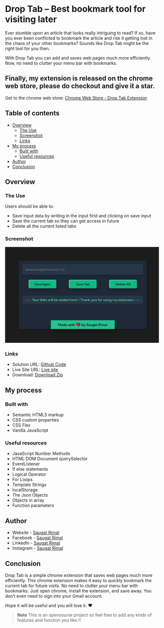 # Drop Tab  – Best bookmark tool for visiting later

Ever stumble upon an article that looks really intriguing to read? If so, have you ever been conflicted to bookmark the article and risk it getting lost in the chaos of your other bookmarks? Sounds like Drop Tab might be the right tool for you then.

With Drop Tab you can add and saves web pages much more efficiently.  Now, no need to clutter your menu bar with bookmarks. 


## Finally, my extension is released on the chrome web store, please do checkout and give it a star.

Get to the chrome web store: [Chrome Web Store - Drop Tab Extension](https://chrome.google.com/webstore/detail/drop-tab-%E2%80%93-best-bookmark/peogendaipoplnglfflehjgnbkpfpmkj/)





## Table of contents

- [Overview](#overview)
  - [The Use](#the-use)
  - [Screenshot](#screenshot)
  - [Links](#links)
- [My process](#my-process)
  - [Built with](#built-with)
  - [Useful resources](#useful-resources)
- [Author](#author)
- [Conclusion](#conclusion)


## Overview

### The Use

Users should be able to:

- Save input data by writing in the input firld and clicking on save input
- Save the current tab so they can get access in future
- Delete all the current listed tabs 


### Screenshot

![image](/og-image.png)


### Links

- Solution URL: [Github Code](https://github.com/saugat-rimal/droptab/)
- Live Site URL: [Live site ](https://saugat-rimal.github.io/droptab/)
- Download: [Download Zip](https://github.com/saugat-rimal/droptab/archive/refs/heads/master.zip)

## My process

### Built with

- Semantic HTML5 markup
- CSS custom properties
- CSS Flex
- Vanilla JavaScript


### Useful resources

- JavaScript Number Methods
- HTML DOM Document querySelector
- EventListener
- If else statements
- Logical Operator
- For Loops
- Template Strings
- localStorage
- The Json Objects
- Objects in array
- Function parameters



## Author

- Website - [Saugat Rimal](https://saugatrimal.com.np)
- Facebook - [Saugat Rimal](https://www.facebook.com/saugatrimal.pro)
- LinkedIn - [Saugat Rimal](https://www.linkedin.com/in/saugatrimal/)
- Instagram - [Saugat Rimal](https://www.instagram.com/saugatrimal60/)


## Conclusion

Drop Tab is a simple chrome extension that saves web pages much more efficiently. This chrome extension makes it easy to quickly bookmark the current tab for future visits. No need to clutter your menu bar with bookmarks. Just open chrome, install the extension, and save away. You don’t even need to sign into your Gmail account.

Hope it will be useful and you will love it. ❤️


> **Note**
>This is an opensourse project so feel free to add any kinds of features and function you like.!!

